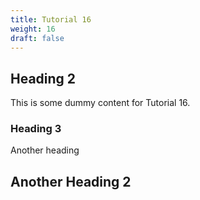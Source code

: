 ```yaml
---
title: Tutorial 16
weight: 16
draft: false
---
```


## Heading 2

This is some dummy content for Tutorial 16.

### Heading 3

Another heading

## Another Heading 2

